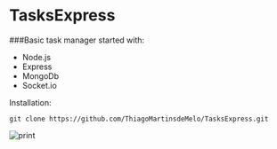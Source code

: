 # TasksExpress

###Basic task manager started with:

+ Node.js
+ Express
+ MongoDb
+ Socket.io

<p>Installation:</p>

```
git clone https://github.com/ThiagoMartinsdeMelo/TasksExpress.git
```

![print](https://goo.gl/Hyc4Ck)


